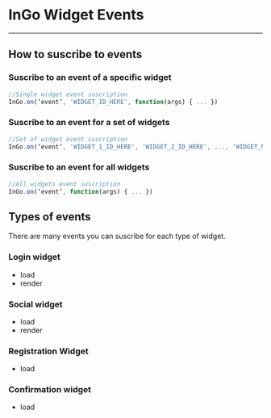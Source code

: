 # InGo Widget Events

----

## How to suscribe to events

### Suscribe to an event of a specific widget

```js
//Single widget event suscription
InGo.on(‘event’, 'WIDGET_ID_HERE', function(args) { ... })
```

### Suscribe to an event for a set of widgets

```js
//Set of widget event suscription
InGo.on(‘event’, 'WIDGET_1_ID_HERE', 'WIDGET_2_ID_HERE', ..., 'WIDGET_N_ID_HERE', function(args) { ... })
```

### Suscribe to an event for all widgets

```js
//All widgets event suscription
InGo.on(‘event’, function(args) { ... })
```

## Types of events

There are many events you can suscribe for each type of widget.

### Login widget
- load
- render

### Social widget
- load
- render

### Registration Widget
- load

### Confirmation widget
- load
